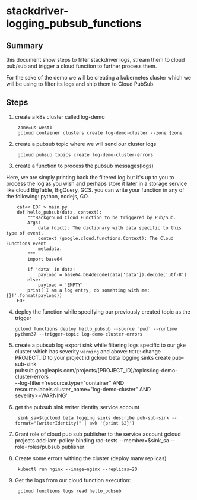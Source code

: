 stackdriver-logging_pubsub_functions
=====================================

Summary
---------
this document show steps to filter stackdriver logs, stream them to cloud pub/sub and trigger a cloud function to further process them.

For the sake of the demo we will be creating a kubernetes cluster which we will be using to filter its logs and ship them to Cloud PubSub.

Steps
------

1. create a k8s cluster called log-demo

        zone=us-west1
        gcloud container clusters create log-demo-cluster --zone $zone

2. create a pubsub topic where we will send our cluster logs

        gcloud pubsub topics create log-demo-cluster-errors

3. create a function to process the pubsub messages(logs)

Here, we are simply printing back the filtered log but it's up to you to process the log as you wish and perhaps store it later in a storage service like cloud BigTable, BigQuery, GCS. you can write your function in any of the following: python, nodejs, GO.

        cat<< EOF > main.py
        def hello_pubsub(data, context):
            """Background Cloud Function to be triggered by Pub/Sub.
            Args:
                data (dict): The dictionary with data specific to this type of event.
                context (google.cloud.functions.Context): The Cloud Functions event
                metadata.
            """
            import base64

            if 'data' in data:
                payload = base64.b64decode(data['data']).decode('utf-8')
            else:
                payload = 'EMPTY'
            print('I am a log entry, do somehting with me: {}!'.format(payload))
        EOF

4. deploy the function while specifying our previously created topic as the trigger

       gcloud functions deploy hello_pubsub --source `pwd` --runtime python37 --trigger-topic log-demo-cluster-errors

5. create a pubsub log export sink while filtering logs specific to our gke cluster which has severity `warning` and above:
`NOTE`: change PROJECT_ID to your project id
        gcloud beta logging sinks create pub-sub-sink \
            pubsub.googleapis.com/projects/[PROJECT_ID]/topics/log-demo-cluster-errors \
            --log-filter='resource.type="container" AND resource.labels.cluster_name="log-demo-cluster" AND severity>=WARNING'

6. get the pubsub sink writer identity service account

        sink_sa=$(gcloud beta logging sinks describe pub-sub-sink --format="(writerIdentity)" | awk '{print $2}')

7. Grant role of cloud pub sub publisher to the service account
gcloud projects add-iam-policy-binding rad-tests --member=$sink_sa --role=roles/pubsub.publisher

8. Create some errors withing the cluster (deploy many replicas)

        kubectl run nginx --image=nginx --replicas=20

9. Get the logs from our cloud function execution:

        gcloud functions logs read hello_pubsub
